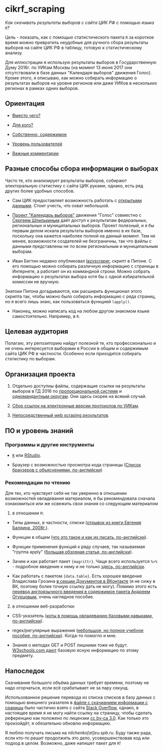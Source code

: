 # cikrf_scraping

*Как скачивать результаты выборов с сайта ЦИК РФ с помощью языка `R`?*

Цель - показать, как с помощью статистического пакета `R` за короткое время можно превратить неудобные для ручного сбора результаты выборов на сайте ЦИК РФ в таблицу, готовую к статистическому анализу.

Для иллюстрации я использую результаты выборов в Государственную Думу 2016г. по УИКам Москвы (на момент 13 июня 2017 они отсутствовали в базе данных "Календаря выборов" движения Голос). Кроме этого, я описываю, как можно собирать информацию о результатах выборов на уровне регионов или даже УИКов в нескольких регионах в рамках одних выборов.

## Ориентация

* [Вместо чего?](#Разные-способы-сбора-информации-о-выборах)

* [Для кого?](#Целевая-аудитория)

* [Собственно, содержимое](#Организация-проекта)

* [Уровень пользователей](#ПО-и-уровень-знаний)

* [Важные комментарии](#Напоследок)

## Разные способы сбора информации о выборах

Часто те, кто анализирует результаты выборов, собирают электоральную статистику с сайта ЦИК руками, однако, есть ряд других более удобных способов.

* Сам ЦИК предоставляет возможность работать с [открытыми данными](http://www.cikrf.ru/opendata/ "Открытые данные - ЦИК РФ"). Стоит учесть, что охват небольшой.

* [Проект "Календарь выборов"](http://els.golosinfo.org/ru/elections "Выборы - Голос") движения "Голос" совместно с [Сергеем Шпилькиным](http://podmoskovnik.livejournal.com/profile "podmoskovnik - Профиль || Живой Журнал") даёт доступ к результатам федеральных, региональных и муниципальных выборов. Проект полезный, и я бы первым делом искала результаты выборов именно в их базе, поскольку она кажется наиболее полной на данный момент. Тем не менее, возможности создателей не безграничны, так что файлы с данными представлены не по всем региональным и муниципальным выборам.

* Иван Бегтин недавно опубликовал [lazyscraper](https://github.com/ivbeg/lazyscraper "ivbeg/lazyscraper: Lazy helper tool to make easier scraping with simple tasks"), скрипт в Питоне. С его помощью можно собирать различную информацию с страницы в Интернете, а работает он из коммандной строки. Можно собрать информацию о результатах выбора хотя бы с одной избирательной комиссии не вручную.

Знатоки Питона догадываются, как расширить функционал этого скрипта так, чтобы можно было собирать информацию с ряда страниц, но я всего лишь знаю, как пользоваться функцией `lapply()`.

* Наконец, можно написать код на любом другом знакомом языке самостоятельно. Например, в `R`.

## Целевая аудитория

Полагаю, эту репозиторию найдут полезной те, кто профессионально и не очень интересуется выборами в России в общем и содержимым сайта ЦИК РФ в частности. Особенно если приходится собирать статистику по выборам.

## Организация проекта

1. Отдельно доступны файлы, содержащие ссылки на результаты выборов в ГД 2016 по [пропорциональной системе](https://1drv.ms/u/s!AsB08ZBv5_PG3CqZ8euWHLD29_om "Файл с ссылками на результаты по пропорциональной системе на OneDrive") и [одномандантным округам](https://1drv.ms/u/s!AsB08ZBv5_PG3Cl_SQ7TpoZPZDVF "Файл с ссылками на результаты по одномандатным округам на OneDrive"). Они здесь скорее на всякий случай.

2. [Сбор ссылок на электронные версии протоколов по УИКам](link_collection.md).

3. [Непосредственный web scraping результатов](uik_collection.md).

## ПО и уровень знаний

### Программы и другие инструменты

* [`R`](https://cran.gis-lab.info/ "Ссылка на страницу скачивания программы R") или [RStudio](https://www.rstudio.com/products/rstudio/download/ "Ссылка на страницу скачивания RStudio").

* Браузер с возможностью просмотра кода страницы ([Список браузеров с объяснениями, по-английски](https://www.computerhope.com/issues/ch000746.htm "How to view the HTML source code of a web page - Computer code"))

### Рекомендации по чтению

Для тех, кто чувствует себя не так уверенно в отношении возможностей овладевания материалом, я бы рекомендовала сначала ознакомиться или же освежить свои знания со следующим материалом

1. в отношении `R`:

* Типы данных, в частности, списки ([отрывок из книги Евгения Балдина, 2008г.](http://www.inp.nsk.su/~baldin/DataAnalysis/R/R-03-datatype.pdf "Типы данных в R и принципы работы с ними - Евгений Балдин")).

* Функции в общем ([что это такое и как их писать, по-английски](https://www.datacamp.com/community/tutorials/functions-in-r-a-tutorial#gs.jE38w40 "A Tutorial on Using Functions in R! - Data Camp")).

* Функции применения функций к ряду случаев, так называемая "группа apply" ([большая обзорная статья, по-английски](https://www.datacamp.com/community/tutorials/r-tutorial-apply-family#gs.BtFBXV0 "Tutorial on the R Apply Family - Data Camp")).

 * Зачем и как работает пакет `{magrittr}`. Чаще всего используется `%>%` - подробное введение к нему и не только [здесь, по-английски](https://cran.r-project.org/web/packages/magrittr/vignettes/magrittr.html "Abstract || {magrittr} || CRAN").

 * Как работать с пакетом `{data.table}`. Есть хорошее введение Владислава Грозина [в секции Документов в ВКонтакте](https://vk.com/spbrug "Saint Petersburg R User Group | ВКонтакте") (я не сижу в ВК, поэтому более точную ссылку дать не могу). Помимо этого есть [перевод англоязычного введения в содержимое пакета Андреем Огурцовым](https://bookdown.org/statist_/DataTableManual/ "Руководство по data.table"), очень наглядное пособие.

2. в отношении веб-разработки:

* CSS-указатель ([коты в помощь овладеванию базовыми навыками, по-английски](https://robots.thoughtbot.com/basic-css-selectors-explained-with-cats "Basic CSS Selector Syntax Explained Using Cats - Mike Borsare; THOUGHTBOT")). 

* regex/регулярные выражения ([небольшое, но полное учебное пособие, по-английски](https://regexone.com/ "RegexOne. Learn Regular Expressions with simple, interactive exercises")). Когда-то помогло и мне.

* Знания о методах GET и POST лишними тоже не будут. [W3schools.com дают](https://www.w3schools.com/tags/ref_httpmethods.asp "HTTP Methods GET vs POST") базовую ясную информацию по этому предмету.

## Напоследок

Скачивание большого объёма данных требует времени, поэтому не надо огорчаться, если всё срабатывает не за пару секунд.

Использованное решение перевода из списка списков в базу данных c помощью внешнего указателя в [файле с скачианием информации с сраницы](uik_collection.Rmd) было частично взято с сайта [Stack Overflow](https://stackoverflow.com/ "Stack Exchange"), однако, в настоящее время я не могу найти ссылку на страницу, чтобы сделать референцию как положено по лицензии [cc by-ca 3.0](https://creativecommons.org/licenses/by-sa/3.0/ "Attribution-ShareAlike 3.0 Unported"). Как только это произойдёт, я обязательно обновлю информацию.

Я люблю получать письма на *nilchenko[at]eu.spb.ru*. Буду также рада, если кто-то решит продолжить это дело, усовершенствовав код или подход в целом. Возможно, даже напишет пакет для `R`!
